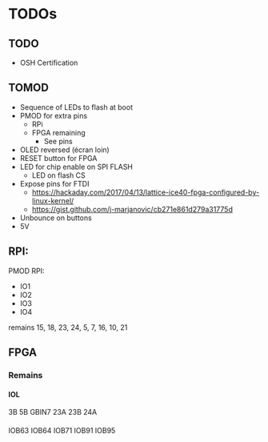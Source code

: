 # TODOs

## TODO
  * OSH Certification

## TOMOD
  * Sequence of LEDs to flash at boot
  * PMOD for extra pins
    * RPi
    * FPGA remaining
      * See pins
  * OLED reversed (écran loin)
  * RESET button for FPGA
  * LED for chip enable on SPI FLASH
    * LED on flash CS
  * Expose pins for FTDI
    * https://hackaday.com/2017/04/13/lattice-ice40-fpga-configured-by-linux-kernel/
    * https://gist.github.com/j-marjanovic/cb271e861d279a31775d
  * Unbounce on buttons
  * 5V 


## RPI:

PMOD RPI:
* IO1
* IO2
* IO3
* IO4

remains 15, 18, 23, 24, 5, 7, 16, 10, 21



## FPGA

### Remains

#### IOL
3B
5B
GBIN7
23A
23B
24A

####

IOB63
IOB64
IOB71
IOB91
IOB95


